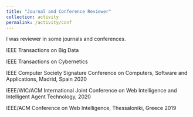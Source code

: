 ```yaml
---
title: "Journal and Conference Reviewer"
collection: activity
permalink: /activity/conf
---
```


I was reviewer in some journals and conferences.

IEEE Transactions on Big Data 

IEEE Transactions on Cybernetics 

IEEE Computer Society Signature Conference on Computers, Software and Applications, Madrid, Spain 2020 

IEEE/WIC/ACM International Joint Conference on Web Intelligence and Intelligent Agent Technology, 2020

IEEE/ACM Conference on Web Intelligence, Thessaloniki, Greece 2019 
